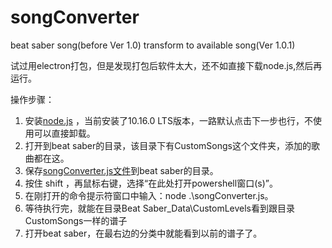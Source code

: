 # songConverter
 beat saber song(before Ver 1.0) transform to available song(Ver 1.0.1)
 
试过用electron打包，但是发现打包后软件太大，还不如直接下载node.js,然后再运行。

操作步骤：
1. 安装[node.js](https://nodejs.org/en/) ，当前安装了10.16.0 LTS版本，一路默认点击下一步也行，不使用可以直接卸载。
2. 打开到beat saber的目录，该目录下有CustomSongs这个文件夹，添加的歌曲都在这。
3. 保存[songConverter.js文件](https://github.com/daynearby/songConverter/releases)到beat saber的目录。
4. 按住 shift ，再鼠标右键，选择“在此处打开powershell窗口(s)”。
5. 在刚打开的命令提示符窗口中输入：node .\songConverter.js。
6. 等待执行完，就能在目录Beat Saber_Data\CustomLevels看到跟目录CustomSongs一样的谱子
7. 打开beat saber，在最右边的分类中就能看到以前的谱子了。
